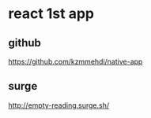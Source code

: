 # react 1st app

## github
https://github.com/kzmmehdi/native-app

## surge
http://empty-reading.surge.sh/